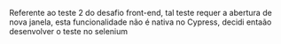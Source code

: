 Referente ao teste 2 do desafio front-end, tal teste requer a abertura de nova janela, esta funcionalidade não é nativa no Cypress, decidi entaão desenvolver o teste no selenium
